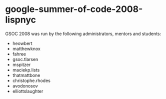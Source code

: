 # google-summer-of-code-2008-lispnyc

GSOC 2008 was run by the following administrators, mentors and students:

* heowbert
* matthewknox
* fahree
* gsoc.tlarsen
* mspitzer
* maciekp.lists
* thatmattbone
* christophe.rhodes
* avodonosov
* elliottslaughter
